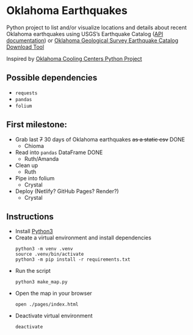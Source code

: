 # Oklahoma Earthquakes

Python project to list and/or visualize locations and details about recent Oklahoma earthquakes using USGS’s Earthquake Catalog ([API documentation](https://earthquake.usgs.gov/fdsnws/event/1/)) or [Oklahoma Geological Survey Earthquake Catalog Download Tool](https://ogsweb.ou.edu/eq_catalog/)

Inspired by [Oklahoma Cooling Centers Python Project](https://github.com/alex-code4okc/oklahoma_cooling_centers_python)

## Possible dependencies

* `requests`
* `pandas`
* `folium`

## First milestone:

* Grab last ~~7~~ 30 days of Oklahoma earthquakes ~~as a static csv~~ DONE
  * Chioma
* Read into `pandas` DataFrame DONE
  * Ruth/Amanda
* Clean up
  * Ruth
* Pipe into folium
  * Crystal
* Deploy (Netlify? GitHub Pages? Render?)
  * Crystal

## Instructions
* Install [Python3](https://www.python.org/downloads/)
* Create a virtual environment and install dependencies
    ```shell
    python3 -m venv .venv
    source .venv/bin/activate
    python3 -m pip install -r requirements.txt
    ```
* Run the script
    ```shell
    python3 make_map.py
    ```
* Open the map in your browser
    ```shell
    open ./pages/index.html
    ```
* Deactivate virtual environment
    ```shell
    deactivate
    ```
